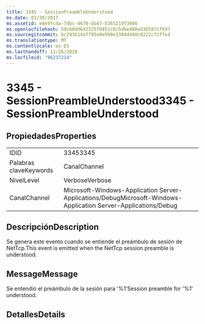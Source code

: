 ```yaml
---
title: 3345 - SessionPreambleUnderstood
ms.date: 03/30/2017
ms.assetid: e8e9fcda-7dbc-4670-bb47-b365219f3046
ms.openlocfilehash: 59cb8dd642225f0451c6c5dbe488ed385871fb97
ms.sourcegitcommit: bc293b14af795e0e999e3304dd40c0222cf2ffe4
ms.translationtype: MT
ms.contentlocale: es-ES
ms.lasthandoff: 11/26/2020
ms.locfileid: "96237214"
---
```

# <a name="3345---sessionpreambleunderstood"></a><span data-ttu-id="25d94-102">3345 - SessionPreambleUnderstood</span><span class="sxs-lookup"><span data-stu-id="25d94-102">3345 - SessionPreambleUnderstood</span></span>

## <a name="properties"></a><span data-ttu-id="25d94-103">Propiedades</span><span class="sxs-lookup"><span data-stu-id="25d94-103">Properties</span></span>  
  
|||  
|-|-|  
|<span data-ttu-id="25d94-104">ID</span><span class="sxs-lookup"><span data-stu-id="25d94-104">ID</span></span>|<span data-ttu-id="25d94-105">3345</span><span class="sxs-lookup"><span data-stu-id="25d94-105">3345</span></span>|  
|<span data-ttu-id="25d94-106">Palabras clave</span><span class="sxs-lookup"><span data-stu-id="25d94-106">Keywords</span></span>|<span data-ttu-id="25d94-107">Canal</span><span class="sxs-lookup"><span data-stu-id="25d94-107">Channel</span></span>|  
|<span data-ttu-id="25d94-108">Nivel</span><span class="sxs-lookup"><span data-stu-id="25d94-108">Level</span></span>|<span data-ttu-id="25d94-109">Verbose</span><span class="sxs-lookup"><span data-stu-id="25d94-109">Verbose</span></span>|  
|<span data-ttu-id="25d94-110">Canal</span><span class="sxs-lookup"><span data-stu-id="25d94-110">Channel</span></span>|<span data-ttu-id="25d94-111">Microsoft-Windows-Application Server-Applications/Debug</span><span class="sxs-lookup"><span data-stu-id="25d94-111">Microsoft-Windows-Application Server-Applications/Debug</span></span>|  
  
## <a name="description"></a><span data-ttu-id="25d94-112">Descripción</span><span class="sxs-lookup"><span data-stu-id="25d94-112">Description</span></span>  

 <span data-ttu-id="25d94-113">Se genera este evento cuando se entiende el preámbulo de sesión de NetTcp.</span><span class="sxs-lookup"><span data-stu-id="25d94-113">This event is emitted when the NetTcp session preamble is understood.</span></span>  
  
## <a name="message"></a><span data-ttu-id="25d94-114">Message</span><span class="sxs-lookup"><span data-stu-id="25d94-114">Message</span></span>  

 <span data-ttu-id="25d94-115">Se entendió el preámbulo de la sesión para '%1'</span><span class="sxs-lookup"><span data-stu-id="25d94-115">Session preamble for '%1' understood.</span></span>  
  
## <a name="details"></a><span data-ttu-id="25d94-116">Detalles</span><span class="sxs-lookup"><span data-stu-id="25d94-116">Details</span></span>
